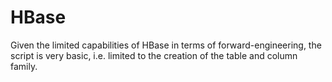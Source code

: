 # HBase

Given the limited capabilities of HBase in terms of forward-engineering, the script is very basic, i.e. limited to the creation of the table and column family.

